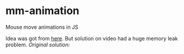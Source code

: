 # mm-animation
Mouse move animations in JS

Idea was got from [here](https://www.youtube.com/watch?v=AaowWmq28CY). But solution on video had a huge memory leak problem.
*Original solution:*



